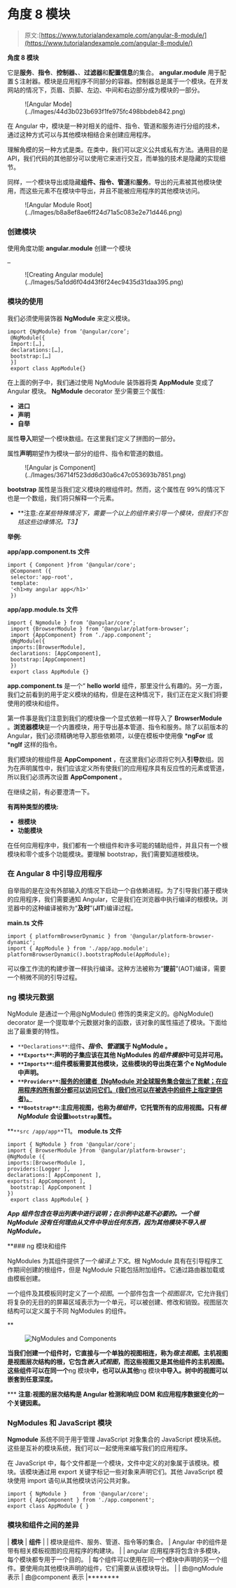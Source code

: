 # 角度 8 模块

> 原文:[https://www.tutorialandexample.com/angular-8-module/](https://www.tutorialandexample.com/angular-8-module/)

**角度 8 模块**

它是**服务**、**指令**、**控制器、**、**过滤器**和**配置信息**的集合。 **angular.module** 用于配置＄注射器。模块是应用程序不同部分的容器。控制器总是属于一个模块。在开发网站的情况下，页眉、页脚、左边、中间和右边部分成为模块的一部分。

<figure class="aligncenter">![Angular Mode](../Images/44d3b023b693f1fe975fc498bbdeb842.png)</figure>

在 Angular 中，模块是一种对相关的组件、指令、管道和服务进行分组的技术，通过这种方式可以与其他模块相结合来创建应用程序。

理解角模的另一种方式是类。在类中，我们可以定义公共或私有方法。通用目的是 API，我们代码的其他部分可以使用它来进行交互，而单独的技术是隐藏的实现细节。

同样，一个模块导出或隐藏**组件、指令、管道**和**服务**。导出的元素被其他模块使用，而这些元素不在模块中导出，并且不能被应用程序的其他模块访问。

<figure class="aligncenter">![Angular Module Root](../Images/b8a8ef8ae6ff24d71a5c083e2e71d446.png)</figure>

### 创建模块

使用角度功能 **angular.module** 创建一个模块

```
…

```

<figure class="aligncenter">![Creating Angular module](../Images/5a1dd6f04d43f6f24ec9435d31daa395.png)</figure>

### 模块的使用

我们必须使用装饰器 **NgModule** 来定义模块。

```
import {NgModule} from ‘@angular/core’;
 @NgModule({
 Import:[…],
 declarations:[…],
 bootstrap:[…]
 }]
 export class AppModule{} 
```

在上面的例子中，我们通过使用 NgModule 装饰器将类 **AppModule** 变成了 Angular 模块。 **NgModule** decorator 至少需要三个属性:

*   **进口**
*   **声明**
*   **自举**

属性**导入**期望一个模块数组。在这里我们定义了拼图的一部分。

属性**声明**期望作为模块一部分的组件、指令和管道的数组。

<figure class="aligncenter">![Angular js Component](../Images/36714f523dd6d30a6c47c053693b7851.png)</figure>

**bootstrap** 属性是当我们定义模块的根组件时。然而，这个属性在 99%的情况下也是一个数组，我们将只解释一个元素。

*   **注意:*在某些特殊情况下，需要一个以上的组件来引导一个模块，但我们不包括这些边缘情况。*T3】**

**举例:**

**app/app.component.ts 文件**

```
import { Component }from ‘@angular/core';
 @Component ({
 selector:'app-root',
 template:
 '<h1>my angular app</h1>'
 }) 
```

**app/app.module.ts 文件**

```
import { Ngmodule } from ‘@angular/core’;
 import {BrowserModule } from ‘@angular/platform-browser’;
 import {AppComponent} from ‘./app.component’;
 @NgModule({
 imports:[BrowserModule],
 declarations: [AppComponent],
 bootstrap:[AppComponent]
 })
 export class AppModule {} 
```

**app.component.ts** 是一个“ **hello world** 组件，那里没什么有趣的。另一方面，我们之前看到的用于定义模块的结构，但是在这种情况下，我们正在定义我们将要使用的模块和组件。

第一件事是我们注意到我们的模块像一个显式依赖一样导入了 **BrowserModule** 。**浏览器模块**是一个内置模块，用于导出基本管道、指令和服务。除了以前版本的 Angular，我们必须精确地导入那些依赖项，以便在模板中使用像 ***ngFor** 或 ***ngIf** 这样的指令。

我们模块的根组件是 **AppComponent** ，在这里我们必须将它列入**引导**数组。因为在声明属性中，我们应该定义所有使我们的应用程序具有反应性的元素或管道，所以我们必须再次设置 **AppComponent** 。

在继续之前，有必要澄清一下。

**有两种类型的模块:**

*   **根模块**
*   **功能模块**

在任何应用程序中，我们都有一个根组件和许多可能的辅助组件，并且只有一个根模块和零个或多个功能模块。要理解 bootstrap，我们需要知道根模块。

### 在 Angular 8 中引导应用程序

自举指的是在没有外部输入的情况下启动一个自依赖进程。为了引导我们基于模块的应用程序，我们需要通知 Angular，它是我们在浏览器中执行编译的根模块。浏览器中的这种编译被称为“**及时**”(**JIT**)编译过程。

**main.ts 文件**

```
import { platformBrowserDynamic } from '@angular/platform-browser-dynamic';
import { AppModule } from './app/app.module';
platformBrowserDynamic().bootstrapModule(AppModule); 
```

可以像工作流的构建步骤一样执行编译。这种方法被称为“**提前**”(AOT)编译，需要一个稍微不同的引导过程。

### ng 模块元数据

NgModule 是通过一个用@NgModule() 修饰的类来定义的。@NgModule() decorator 是一个提取单个元数据对象的函数，该对象的属性描述了模块。下面给出了最重要的特性。

*   `**Declarations**`:组件[](https://angular.io/guide/architecture-components)**、*指令*、*管道*属于 **NgModule** 。**
*   **`**Exports**`:声明的子集应该在其他 **NgModules** 的*组件模板*中可见并可用。**
*   **`**Imports**`:组件模板需要其他模块，这些模块的导出类在第*个* e NgModule 中声明。**
*   **`**Providers**`:[服务的创建者【NgModule 对全球服务集合做出了贡献；在应用程序的所有部分都可以访问它们。(我们也可以在被选中的组件上指定提供者)。](https://angular.io/guide/architecture-services)**
*   **`**Bootstrap**`:主应用视图，也称为*根组件*，它托管所有的应用视图。只有*根 **NgModule*** 会设置`bootstrap`属性。**

 **`**src /app/app**`T1。 **module.ts 文件**

```
import { NgModule } from '@angular/core';
import { BrowserModule }from '@angular/platform-browser';
@NgModule ({
imports:[BrowserModule ],
providers:[Logger ], 
declarations:[ AppComponent ],
exports:[ AppComponent ],
 bootstrap:[ AppComponent ]
})
 export class AppModule{ }  
```

*****App 组件包含在导出列表中进行说明；在示例中这是不必要的。一个根 NgModule 没有任何理由从文件中导出任何东西，因为其他模块不导入根 NgModule。*****

 **### ng 模块和组件

NgModules 为其组件提供了一个*编译上下文*。根 NgModule 具有在引导程序工作期间创建的根组件，但是 NgModule 只能包括附加组件。它通过路由器加载或由模板创建。

一个组件及其模板同时定义了一个*视图*。一个部件包含一个*视图层次*，它允许我们将复杂的无目的的屏幕区域表示为一个单元，可以被创建、修改和销毁。视图层次结构可以定义属于不同 NgModules 的组件。

 **<figure class="aligncenter">![NgModules and Components](../Images/4b280f6f6f540670b4d1a20112ddf8b0.png)</figure>

**当我们创建一个组件时，它直接与一个单独的视图相连，称为*宿主视图*。主机视图是视图层次结构的根，它包含*嵌入式视图*，而这些视图又是其他组件的主机视图。这些组件可以在同一个**ng 模块**中，也可以从其他**ng 模块**中导入。树中的视图可以嵌套到任意深度。**

 ***   **注意:视图的层次结构是 Angular 检测和响应 DOM 和应用程序数据变化的一个关键因素。**

### NgModules 和 JavaScript 模块

**Ngmodule** 系统不同于用于管理 JavaScript 对象集合的 JavaScript 模块系统。这些是互补的模块系统，我们可以一起使用来编写我们的应用程序。

在 JavaScript 中，每个文件都是一个模块，文件中定义的对象属于该模块。模块。该模块通过用 export 关键字标记一些对象来声明它们。其他 JavaScript 模块使用 import 语句从其他模块访问公共对象。

```
import { NgModule }     from '@angular/core';
import { AppComponent } from './app.component';
export class AppModule { } 
```

### 模块和组件之间的差异

| **模块** | **组件** |
| 模块是组件、服务、管道、指令等的集合。 | Angular 中的组件是带有相关模板视图的应用程序的构建块。 |
| angular 应用程序将包含许多模块，每个模块都专用于一个目的。 | 每个组件可以使用在同一个模块中声明的另一个组件。要使用向其他模块声明的组件，它们需要从该模块导出。 |
| 由@ngModule 表示 | 由@component 表示 |********
